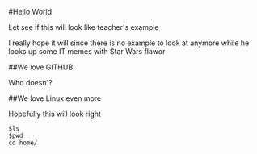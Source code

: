 #Hello World

Let see if this will look like teacher's example

I really hope it will since there is no example to look at anymore while he looks up some IT memes with Star Wars flawor

##We love GITHUB

Who doesn'?


##We love Linux even more

Hopefully this will look right

	$ls
	$pwd
	cd home/

